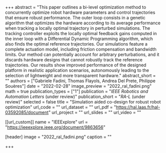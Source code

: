 +++
abstract = "This paper outlines a bi-level optimization method to concurrently optimize robot hardware parameters and control trajectories that ensure robust performance. The outer loop consists in a genetic algorithm that optimizes the hardware according to its average performance when tracking a locally optimal trajectory in perturbed simulations. The tracking controller exploits the locally optimal feedback gains computed in the inner loop with a Differential Dynamic Programming algorithm, which also finds the optimal reference trajectories. Our simulations feature a complete actuation model, including friction compensation and bandwidth limits. Our method can potentially account for arbitrary perturbations, and it discards hardware designs that cannot robustly track the reference trajectories. Our results show improved performance of the designed platform in realistic application scenarios, autonomously leading to the selection of lightweight and more transparent hardware."
abstract_short = ""
authors = ["Gabriele Fadini, Thomas Flayols, Andrea Del Prete, Philippe Souères"]
date = "2022-02-28"
image_preview = "2022_ral_fadini.png"
math = true
publication_types = ["1"]
publication = "*IEEE Robotics and Automation Letters* (under review)"
publication_short = "*RA-L* (under review)"
selected = false
title = "Simulation aided co-design for robust robot optimization"
url_code = ""
url_dataset = ""
url_pdf = "https://hal.laas.fr/hal-03592085/document"
url_project = ""
url_slides = ""
url_video = ""

[[url_custom]]
name = "IEEExplore"
url = "https://ieeexplore.ieee.org/document/9863656"

[header]
image = "2022_ral_fadini.png"
caption = ""

+++
